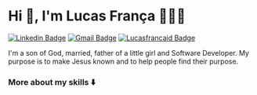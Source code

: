 # Hi 👋, I'm Lucas França 🧑🏻‍💻

[![Linkedin Badge](https://img.shields.io/badge/-Linkedin-black?style=for-the-badge&logo=Linkedin&logoColor=white&link=https://www.linkedin.com/in/lucasfrancaid/)](https://www.linkedin.com/in/lucasfrancaid/) 
[![Gmail Badge](https://img.shields.io/badge/-Email-black?style=for-the-badge&logo=Gmail&logoColor=white&link=mailto:lucasfrancaid@gmail.com)](mailto:lucasfrancaid@gmail.com)
[![Lucasfrancaid Badge](https://img.shields.io/badge/-Lucasfrancaid.com.br-black?style=for-the-badge&logo=Next.js&logoColor=white&link=https://lucasfrancaid.com.br/)](https://lucasfrancaid.com.br/) 

I'm a son of God, married, father of a little girl and Software Developer.
My purpose is to make Jesus known and to help people find their purpose.

### More about my skills ⬇️
